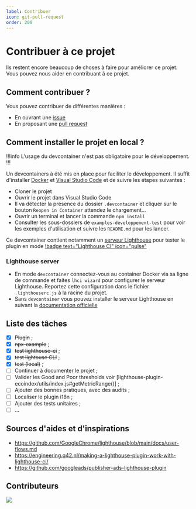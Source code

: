 ```yaml
---
label: Contribuer
icon: git-pull-request
order: 200
---
```


# Contribuer à ce projet

Ils restent encore beaucoup de choses à faire pour améliorer ce projet. Vous pouvez nous aider en contribuant à ce projet.

## Comment contribuer ?

Vous pouvez contribuer de différentes manières :

- En ouvrant une [issue](https://github.com/cnumr/lighthouse-plugin-ecoindex/issues)
- En proposant une [pull request](https://github.com/cnumr/lighthouse-plugin-ecoindex/pulls)

## Comment installer le projet en local ?

!!!info
L'usage du devcontainer n'est pas obligatoire pour le développement.
!!!

Un devcontainers à été mis en place pour faciliter le développement. Il suffit d'installer [Docker](https://www.docker.com/) et [Visual Studio Code](https://code.visualstudio.com/) et de suivre les étapes suivantes :

- Cloner le projet
- Ouvrir le projet dans Visual Studio Code
- Il va détecter la présence du dossier `.devcontainer` et cliquer sur le bouton `Reopen in Container` attendez le chargement...
- Ouvrir un terminal et lancer la commande `npm install`
- Consulter les sous-dossiers de `examples-developpement-test` pour voir les exemples d'utilisation et suivre les `README.md` pour les lancer.

Ce devcontainer contient notamment un [serveur Lighthouse](https://github.com/GoogleChrome/lighthouse-ci/blob/main/docs/server.md) pour tester le plugin en mode [!badge text="Lighthouse CI" icon="pulse"](./guides/3-lighthouse-ci.md)

### Lighthouse server

- En mode `devcontainer` connectez-vous au container Docker via sa ligne de commande et faites `lhci wizard` pour configurer le serveur Lighthouse. Reportez cette configuration dans le fichier `.lighthouserc.js` à la racine du projet.
- Sans `devcontainer` vous pouvez installer le serveur Lighthouse en suivant la [documentation officielle](https://github.com/GoogleChrome/lighthouse-ci/blob/main/docs/server.md)

## Liste des tâches

- [x] ~~Plugin~~ ;
- [x] ~~npx-example~~ ;
- [x] ~~test lighthouse-ci~~ ;
- [x] ~~test lightouse CLI~~ ;
- [x] ~~test (local)~~ ;
- [ ] Continuer à documenter le projet ;
- [ ] Valider les Good and Poor thresholds voir [lighthouse-plugin-ecoindex/utils/index.js#getMetricRange()] ;
- [ ] Ajouter des bonnes pratiques, avec des audits ;
- [ ] Localiser le plugin i18n ;
- [ ] Ajouter des tests unitaires ;
- [ ] ...

## Sources d'aides et d'inspirations

- https://github.com/GoogleChrome/lighthouse/blob/main/docs/user-flows.md
- https://engineering.q42.nl/making-a-lighthouse-plugin-work-with-lighthouse-ci/
- https://github.com/googleads/publisher-ads-lighthouse-plugin

## Contributeurs

<a href="https://github.com/cnumr/lighthouse-plugin-ecoindex/graphs/contributors">
  <img src="https://contrib.rocks/image?repo=cnumr/lighthouse-plugin-ecoindex" />
</a>
